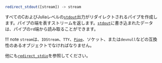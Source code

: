 ```julia
redirect_stdout([stream]) -> stream
```

すべてのCおよびJuliaレベルの[`stdout`](@ref)出力がリダイレクトされるパイプを作成します。パイプの端を表すストリームを返します。[`stdout`](@ref)に書き込まれたデータは、パイプの`rd`端から読み取ることができます。

!!! note
    `stream`は、`IOStream`、`TTY`、[`Pipe`](@ref)、ソケット、または`devnull`などの互換性のあるオブジェクトでなければなりません。


他にも[`redirect_stdio`](@ref)を参照してください。
